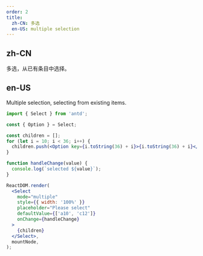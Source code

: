 ```yaml
---
order: 2
title:
  zh-CN: 多选
  en-US: multiple selection
---
```


## zh-CN

多选，从已有条目中选择。

## en-US

Multiple selection, selecting from existing items.

```jsx
import { Select } from 'antd';

const { Option } = Select;

const children = [];
for (let i = 10; i < 36; i++) {
  children.push(<Option key={i.toString(36) + i}>{i.toString(36) + i}</Option>);
}

function handleChange(value) {
  console.log(`selected ${value}`);
}

ReactDOM.render(
  <Select
    mode="multiple"
    style={{ width: '100%' }}
    placeholder="Please select"
    defaultValue={['a10', 'c12']}
    onChange={handleChange}
  >
    {children}
  </Select>,
  mountNode,
);
```
